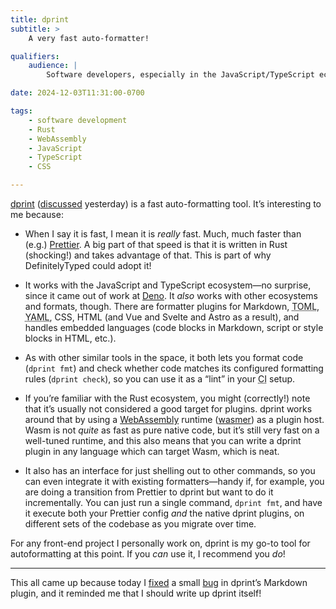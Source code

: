 ```yaml
---
title: dprint
subtitle: >
    A very fast auto-formatter!

qualifiers:
    audience: |
        Software developers, especially in the JavaScript/TypeScript ecosystem.

date: 2024-12-03T11:31:00-0700

tags:
    - software development
    - Rust
    - WebAssembly
    - JavaScript
    - TypeScript
    - CSS

---
```


[dprint][dprint] ([discussed][post] yesterday) is a fast auto-formatting tool. It’s interesting to me because:

[dprint]: https://dprint.dev
[post]: https://v5.chriskrycho.com/notes/definitelytyped-dprint-setup/

- When I say it is fast, I mean it is *really* fast. Much, much faster than (e.g.) [Prettier][prettier]. A big part of that speed is that it is written in Rust (shocking!) and takes advantage of that. This is part of why DefinitelyTyped could adopt it!

- It works with the JavaScript and TypeScript ecosystem—no surprise, since it came out of work at [Deno][deno]. It *also* works with other ecosystems and formats, though. There are formatter plugins for Markdown, <abbr title="Tom’s Own Markup Language">TOML</abbr>, <abbr title="Yet Another Markup Language">YAML</abbr>, <abbr>CSS</abbr>, <abbr>HTML</abbr> (and Vue and Svelte and Astro as a result), and handles embedded languages (code blocks in Markdown, script or style blocks in <abbr>HTML</abbr>, etc.).

- As with other similar tools in the space, it both lets you format code (`dprint fmt`) and check whether code matches its configured formatting rules (`dprint check`), so you can use it as a “lint” in your <abbr title="continuous integration">CI</abbr> setup.

- If you’re familiar with the Rust ecosystem, you might (correctly!) note that it’s usually not considered a good target for plugins. dprint works around that by using a [WebAssembly][wasm] runtime ([wasmer][wasmer]) as a plugin host. Wasm is not *quite* as fast as pure native code, but it’s still very fast on a well-tuned runtime, and this also means that you can write a dprint plugin in any language which can target Wasm, which is neat.

- It also has an interface for just shelling out to other commands, so you can even integrate it with existing formatters—handy if, for example, you are doing a transition from Prettier to dprint but want to do it incrementally. You can just run a single command, `dprint fmt`, and have it execute both your Prettier config *and* the native dprint plugins, on different sets of the codebase as you migrate over time.

For any front-end project I personally work on, dprint is my go-to tool for autoformatting at this point. If you *can* use it, I recommend you *do*!


[prettier]: https://prettier.io
[deno]: https://deno.com
[wasm]: https://webassembly.org
[wasmer]: https://wasmer.io

---

This all came up because today I [fixed][pr] a small [bug][bug] in dprint’s Markdown plugin, and it reminded me that I should write up dprint itself!
        
[dtdprint]: https://v5.chriskrycho.com/notes/definitelytyped-dprint-setup/
[pr]: https://github.com/dprint/dprint-plugin-markdown/pull/130
[bug]: https://github.com/dprint/dprint-plugin-markdown/issues/129
